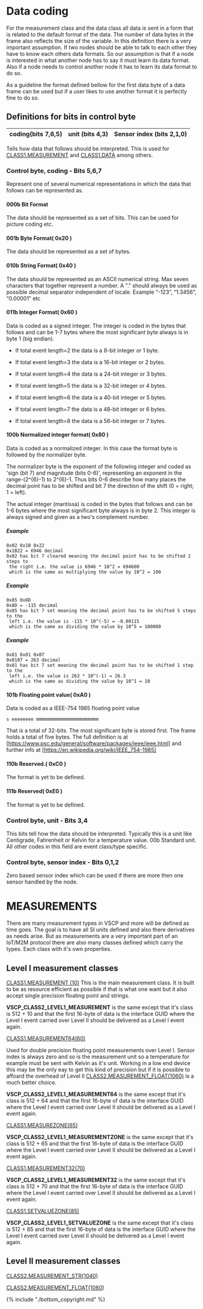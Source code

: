 # Data coding

For the measurement class and the data class all data is sent in a form that is related to the default format of the data. The number of data bytes in the frame also reflects the size of the variable. In this definition there is a very important assumption. If two nodes should be able to talk to each other they have to know each others data formats. So our assumption is that if a node is interested in what another node has to say it must learn its data format. Also if a node needs to control another node it has to learn its data format to do so.

As a guideline the format defined bellow for the first data byte of a data frame can be used but if a user likes to use another format it is perfectly fine to do so. 

## Definitions for bits in control byte

 | coding(bits 7,6,5) | unit (bits 4,3) | Sensor index (bits 2,1,0) | 
 | ------------------ | --------------- | ------------------------- | 

Tells how data that follows should be interpreted. This is used for [CLASS1.MEASUREMENT](./class1.measurement.md) and [CLASS1.DATA](./class1.data.md) among others. 

### Control byte, coding - Bits 5,6,7

Represent one of several numerical representations in which the data that follows can be represented as. 

#### 000b Bit Format

The data should be represented as a set of bits. This can be used for picture coding etc. 

#### 001b Byte Format( 0x20 )

The data should be represented as a set of bytes. 

#### 010b String Format( 0x40 )

The data should be represented as an ASCII numerical string. Max seven characters that together represent a number. A "." should always be used as possible decimal separator independent of locale. Example “-123”, “1.3456”, “0.00001” etc

#### 011b Integer Format( 0x60 )

Data is coded as a signed integer. The integer is coded in the bytes that follows and can be 1-7 bytes where the most significant byte always is in byte 1 (big endian).


*  If total event length=2 the data is a 8-bit integer or 1 byte. 

*  If total event length=3 the data is a 16-bit integer or 2 bytes. 

*  If total event length=4 the data is a 24-bit integer or 3 bytes. 

*  If total event length=5 the data is a 32-bit integer or 4 bytes.

*  If total event length=6 the data is a 40-bit integer or 5 bytes. 

*  If total event length=7 the data is a 48-bit integer or 6 bytes. 

*  If total event length=8 the data is a 56-bit integer or 7 bytes. 

#### 100b Normalized integer format( 0x80 )

Data is coded as a normalized integer. In this case the format byte is followed by the normalizer byte.

The normalizer byte is the exponent of the following integer and coded as 'sign (bit 7) and magnitude (bits 0-6)', representing an exponent in the range-(2^{6}-1) to 2^{6}-1. Thus bits 0-6 describe how many places the decimal point has to be shifted and bit 7 the direction of the shift (0 = right; 1 = left).

The actual integer (mantissa) is coded in the bytes that follows and can be 1-6 bytes where the most significant byte always is in byte 2. This integer is always signed and given as a two's complement number.

##### Example

    0x02 0x1B 0x22
    0x1B22 = 6946 decimal
    0x02 has bit 7 cleared meaning the decimal point has to be shifted 2 steps to
     the right i.e. the value is 6946 * 10^2 = 694600
     which is the same as multiplying the value by 10^2 = 100

##### Example

    0x85 0x8D
    0x8D = -115 decimal
    0x85 has bit 7 set meaning the decimal point has to be shifted 5 steps to the 
     left i.e. the value is -115 * 10^(-5) = -0.00115
     which is the same as dividing the value by 10^5 = 100000

##### Example

    0x81 0x01 0x07
    0x0107 = 263 decimal
    0x81 has bit 7 set meaning the decimal point has to be shifted 1 step to the 
     left i.e. the value is 263 * 10^(-1) = 26.3
     which is the same as dividing the value by 10^1 = 10 

####  101b Floating point value( 0xA0 )

Data is coded as a IEEE-754 1985 floating point value

    s eeeeeeee mmmmmmmmmmmmmmmmmmmmmmm 

That is a total of 32-bits. The most significant byte is stored first. The frame holds a total of five bytes. The full definition is at [https://www.psc.edu/general/software/packages/ieee/ieee.html] and further info at [https://en.wikipedia.org/wiki/IEEE_754-1985] 

#### 110b Reserved.( 0xC0 )

The format is yet to be defined. 

#### 111b Reserved( 0xE0 )

The format is yet to be defined.

### Control byte, unit - Bits 3,4

This bits tell how the data should be interpreted. Typically this is a unit like Centigrade, Fahrenheit or Kelvin for a temperature value. 00b Standard unit. All other codes in this field are event class/type specific.

### Control byte, sensor index - Bits 0,1,2

Zero based sensor index which can be used if there are more then one sensor handled by the node. 

# MEASUREMENTS

There are many measurement types in VSCP and more will be defined as time goes. The goal is to have all SI units defined and also there derivatives as needs arise. But as measurements are a very important part of an IoT/M2M protocol there are also many classes defined which carry the types. Each class with it's own properties.

## Level I measurement classes

[CLASS1.MEASUREMENT (10)](./class1.measurement.md)
This is the main measurement class. It is built to be as resource efficient as possible if that is what one want but it also accept single precision floating point and strings.

**VSCP_CLASS2_LEVEL1_MEASUREMENT** is the same except that it's class is 512 + 10 and that the first 16-byte of data is the interface GUID where the Level I event carried over Level II should be delivered as a Level I event again.

[CLASS1.MEASUREMENT64(60)](./class1.measurement64.md)

Used for double precision floating point measurements over Level I. Sensor index is always zero and so is the measurement unit so a temperature for example must be sent with Kelvin as it's unit. Working in a low end device this may be the only eay to get this kind of precision but if it is possible to affoard the overhead of Level II [CLASS2.MEASUREMENT_FLOAT(1060)](./class2.measurement_float.md) is a much better choice.

**VSCP_CLASS2_LEVEL1_MEASUREMENT64** is the same except that it's class is 512 + 64 and that the first 16-byte of data is the interface GUID where the Level I event carried over Level II should be delivered as a Level I event again. 

[CLASS1.MEASUREZONE(65)](./class1.measurezone.md)

**VSCP_CLASS2_LEVEL1_MEASUREMENTZONE** is the same except that it's class is 512 + 65 and that the first 16-byte of data is the interface GUID where the Level I event carried over Level II should be delivered as a Level I event again.

[CLASS1.MEASUREMENT32(70)](./class1.measurement32.md)

**VSCP_CLASS2_LEVEL1_MEASUREMENT32** is the same except that it's class is 512 + 70 and that the first 16-byte of data is the interface GUID where the Level I event carried over Level II should be delivered as a Level I event again.

[CLASS1.SETVALUEZONE(85)](./class1.setvaluezone.md)

**VSCP_CLASS2_LEVEL1_SETVALUEZONE** is the same except that it's class is 512 + 85 and that the first 16-byte of data is the interface GUID where the Level I event carried over Level II should be delivered as a Level I event again.

## Level II measurement classes

[CLASS2.MEASUREMENT_STR(1040)](./class2.measurement_str.md)


[CLASS2.MEASUREMENT_FLOAT(1060)](./class2.measurement_float.md)





{% include "./bottom_copyright.md" %}
